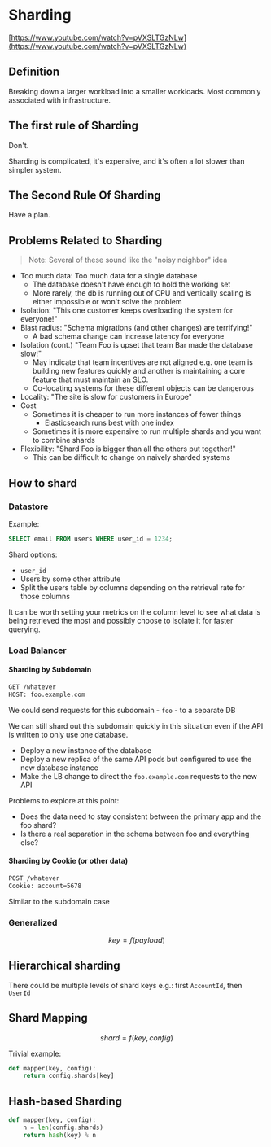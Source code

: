 # Sharding

[https://www.youtube.com/watch?v=pVXSLTGzNLw](https://www.youtube.com/watch?v=pVXSLTGzNLw)

## Definition

Breaking down a larger workload into a smaller workloads. Most commonly associated with infrastructure.

## The first rule of Sharding

Don't.

Sharding is complicated, it's expensive, and it's often a lot slower than simpler system.

## The Second Rule Of Sharding

Have a plan.

## Problems Related to Sharding

> Note: Several of these sound like the "noisy neighbor" idea

- Too much data: Too much data for a single database
  - The database doesn't have enough to hold the working set
  - More rarely, the db is running out of CPU and vertically scaling is either impossible or won't solve the problem
- Isolation: "This one customer keeps overloading the system for everyone!"
- Blast radius: "Schema migrations (and other changes) are terrifying!"
  - A bad schema change can increase latency for everyone
- Isolation (cont.) "Team Foo is upset that team Bar made the database slow!"
  - May indicate that team incentives are not aligned e.g. one team is building new features quickly and another is maintaining a core feature that must maintain an SLO.
  - Co-locating systems for these different objects can be dangerous
- Locality: "The site is slow for customers in Europe"
- Cost
  - Sometimes it is cheaper to run more instances of fewer things
    - Elasticsearch runs best with one index
  - Sometimes it is more expensive to run multiple shards and you want to combine shards
- Flexibility: "Shard Foo is bigger than all the others put together!"
  - This can be difficult to change on naively sharded systems

## How to shard

### Datastore

Example:

``` SQL
SELECT email FROM users WHERE user_id = 1234;
```

Shard options:

- `user_id`
- Users by some other attribute
- Split the users table by columns depending on the retrieval rate for those columns

It can be worth setting your metrics on the column level to see what data is being retrieved the most and possibly choose to isolate it for faster querying.

### Load Balancer

#### Sharding by Subdomain

``` txt
GET /whatever
HOST: foo.example.com
```

We could send requests for this subdomain - `foo` - to a separate DB

We can still shard out this subdomain quickly in this situation even if the API is written to only use one database.

- Deploy a new instance of the database
- Deploy a new replica of the same API pods but configured to use the new database instance
- Make the LB change to direct the `foo.example.com` requests to the new API

Problems to explore at this point:

- Does the data need to stay consistent between the primary app and the foo shard?
- Is there a real separation in the schema between foo and everything else?

#### Sharding by Cookie (or other data)

``` txt
POST /whatever
Cookie: account=5678
```

Similar to the subdomain case

### Generalized

``` math
key = f(payload)
```

## Hierarchical sharding

There could be multiple levels of shard keys e.g.: first `AccountId`, then `UserId`

## Shard Mapping

``` math
shard = f(key, config)
```

Trivial example:

``` py
def mapper(key, config):
    return config.shards[key]
```

## Hash-based Sharding

``` py
def mapper(key, config):
    n = len(config.shards)
    return hash(key) % n
```
